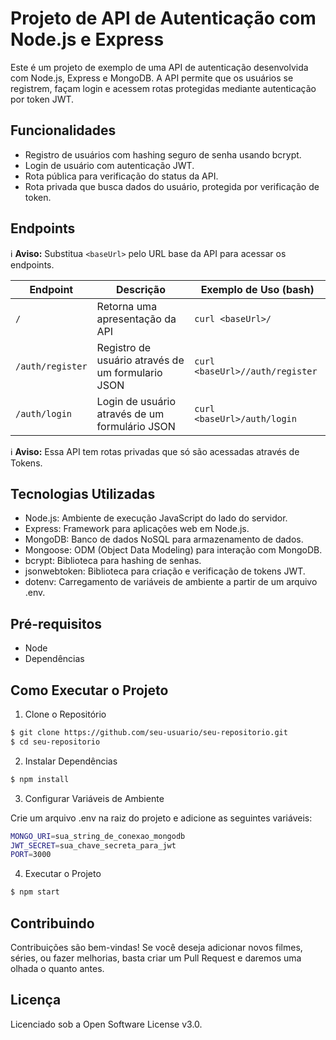 # Projeto de API de Autenticação com Node.js e Express

Este é um projeto de exemplo de uma API de autenticação desenvolvida com Node.js, Express e MongoDB. A API permite que os usuários se registrem, façam login e acessem rotas protegidas mediante autenticação por token JWT.

## Funcionalidades

- Registro de usuários com hashing seguro de senha usando bcrypt.
- Login de usuário com autenticação JWT.
- Rota pública para verificação do status da API.
- Rota privada que busca dados do usuário, protegida por verificação de token.

## Endpoints

:information_source: **Aviso:** Substitua `<baseUrl>` pelo URL base da API para acessar os endpoints.

| Endpoint | Descrição | Exemplo de Uso (bash) |
|----------|-----------|-----------------------|
| `/` | Retorna uma apresentação da API | `curl <baseUrl>/` |
| `/auth/register` | Registro de usuário através de um formulario JSON | `curl <baseUrl>//auth/register` |
| `/auth/login` | Login de usuário através de um formulário JSON | `curl <baseUrl>/auth/login` |

:information_source: **Aviso:** Essa API tem rotas privadas que só são acessadas através de Tokens.

## Tecnologias Utilizadas

- Node.js: Ambiente de execução JavaScript do lado do servidor.
- Express: Framework para aplicações web em Node.js.
- MongoDB: Banco de dados NoSQL para armazenamento de dados.
- Mongoose: ODM (Object Data Modeling) para interação com MongoDB.
- bcrypt: Biblioteca para hashing de senhas.
- jsonwebtoken: Biblioteca para criação e verificação de tokens JWT.
- dotenv: Carregamento de variáveis de ambiente a partir de um arquivo .env.

## Pré-requisitos

- Node
- Dependências

## Como Executar o Projeto

1. Clone o Repositório

```bash
$ git clone https://github.com/seu-usuario/seu-repositorio.git
$ cd seu-repositorio
```

2. Instalar Dependências

```bash
$ npm install
```

3. Configurar Variáveis de Ambiente

Crie um arquivo .env na raiz do projeto e adicione as seguintes variáveis:

```bash
MONGO_URI=sua_string_de_conexao_mongodb
JWT_SECRET=sua_chave_secreta_para_jwt
PORT=3000
```

4. Executar o Projeto

```bash
$ npm start
```

## Contribuindo

Contribuições são bem-vindas! Se você deseja adicionar novos filmes, séries, ou fazer melhorias, basta criar um Pull Request e daremos uma olhada o quanto antes.

## Licença
Licenciado sob a Open Software License v3.0.


